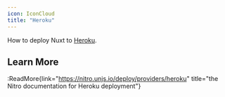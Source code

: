 ```yaml
---
icon: IconCloud
title: "Heroku"
---
```


How to deploy Nuxt to [Heroku](https://www.heroku.com/).

## Learn More

:ReadMore{link="https://nitro.unjs.io/deploy/providers/heroku" title="the Nitro documentation for Heroku deployment"}
